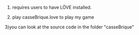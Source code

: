 1) requires users to have LÖVE installed.

2) play casseBrique.love to play my game

3)you can look at the source code in the folder "casseBrique"
